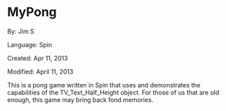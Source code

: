 # MyPong

By: Jim S

Language: Spin

Created: Apr 11, 2013

Modified: April 11, 2013

This is a pong game written in Spin that uses and demonstrates the capabilities of the TV\_Text\_Half\_Height object. For those of us that are old enough, this game may bring back fond memories.
